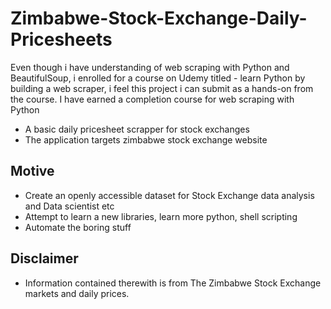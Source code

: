 # Zimbabwe-Stock-Exchange-Daily-Pricesheets
Even though i have understanding of web scraping with Python and BeautifulSoup, i enrolled for a course
on Udemy titled - learn Python by building a web scraper, i feel this project i can submit as a hands-on from the course.
I have earned a completion course for web scraping with Python

- A basic daily pricesheet scrapper for stock exchanges
- The application targets zimbabwe stock exchange website

## Motive
* Create an openly accessible dataset for Stock Exchange data analysis and Data scientist etc
* Attempt to learn a new libraries, learn more python, shell scripting
* Automate the boring stuff

## Disclaimer
- Information contained therewith is from The Zimbabwe Stock Exchange markets and daily prices. 

